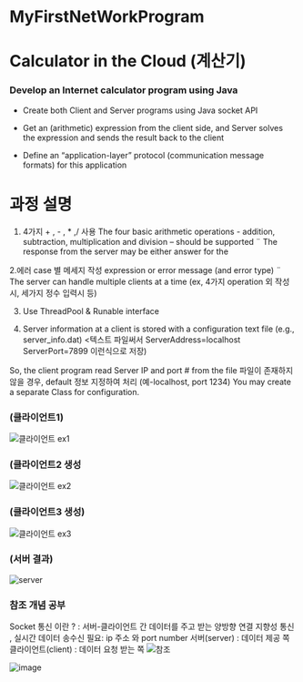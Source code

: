 # MyFirstNetWorkProgram

# Calculator in the Cloud (계산기) 
### Develop an Internet calculator program using Java

- Create both Client and Server programs using Java socket API

- Get an (arithmetic) expression from the client side, and
Server solves the expression and sends the result back to the
client
- Define an “application-layer” protocol (communication
message formats) for this application

# 과정 설명 
1. 4가지 + , - , * ,/ 사용 
The four basic arithmetic operations - addition, subtraction,
multiplication and division – should be supported
¨ The response from the server may be either answer for the

2.에러 case 별 메세지 작성 
expression or error message (and error type)
¨ The server can handle multiple clients at a time
(ex, 4가지 operation 외 작성시, 세가지 정수 입력시 등) 
   
3. Use ThreadPool & Runable interface
   
4. Server information at a client is stored with a configuration
text file (e.g., server_info.dat) <텍스트 파일써서
ServerAddress=localhost
ServerPort=7899 이런식으로 저장) 

 So, the client program read Server IP and port # from the file
 파일이 존재하지 않을 경우, default 정보 지정하여 처리
(예-localhost, port 1234)
 You may create a separate Class for configuration.

### (클라이언트1)

![클라이언트 ex1](https://github.com/nahyun0/MyFirstNetWorkProgram/assets/106727030/0d0318dc-ddee-4adb-82eb-7d320d5b0fb7)


### (클라이언트2 생성

![클라이언트 ex2](https://github.com/nahyun0/MyFirstNetWorkProgram/assets/106727030/a6e86430-ab7a-483c-ae68-c1f32c5bcf83)


### (클라이언트3 생성)

![클라이언트 ex3](https://github.com/nahyun0/MyFirstNetWorkProgram/assets/106727030/a7957859-4404-455c-ba37-9874e83140b8)

### (서버 결과)

![server](https://github.com/nahyun0/MyFirstNetWorkProgram/assets/106727030/23b50787-da68-4460-b04e-3f895eafd31a)


 ### 참조 개념 공부
 Socket 통신 이란 ? : 서버-클라이언트 간 데이터를 주고 받는 양방향 연결 지향성 통신 , 실시간 데이터 송수신 
 필요: ip 주소  와 port number 
 서버(server) : 데이터 제공 쪽 
 클라이언트(client) : 데이터 요청 받는 쪽 
![참조](https://github.com/nahyun0/MyFirstNetWorkProgram/assets/106727030/b504049a-2cae-4758-8416-4430b2129f2b)


![image](https://github.com/nahyun0/MyFirstNetWorkProgram/assets/106727030/d683f276-d0b5-4c12-acc9-b4a58c98de08)
